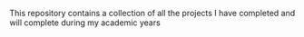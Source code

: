 This repository contains a collection of all the projects I have completed and will complete during my academic years
